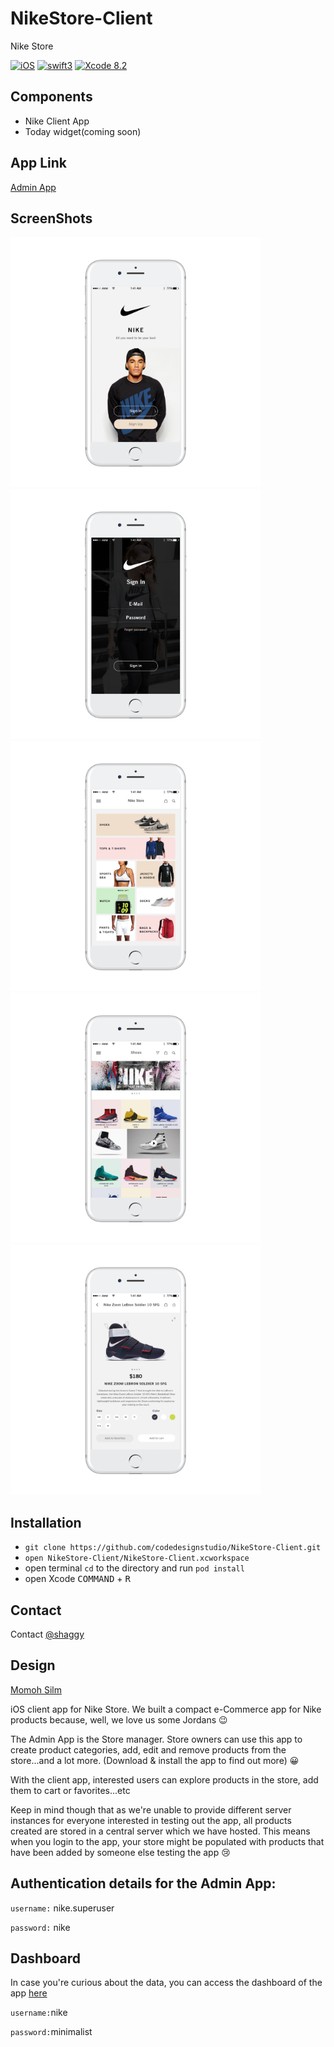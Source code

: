 # NikeStore-Client


Nike Store


[![iOS](https://img.shields.io/badge/platform-iOS-blue.svg?style=flat)](https://developer.apple.com/ios/)
[![swift3](https://img.shields.io/badge/swift3-compatible-brightgreen.svg?style=flat)](https://developer.apple.com/swift)
[![Xcode 8.2](https://img.shields.io/badge/Xcode-8.2-blue.svg?style=flat)](https://developer.apple.com/xcode)


## Components
- Nike Client App
- Today widget(coming soon)


## App Link


[Admin App](https://github.com/codedesignstudio/NikeStore-Admin)


## ScreenShots

<img src="/assets/1.png" width="400" height="400"><img src="/assets/2.png" width="400" height="400"><img src="/assets/3.png" width="400" height="400"><img src="/assets/4.png" width="400" height="400"><img src="/assets/5.png" width="400" height="400">



## Installation
- `git clone https://github.com/codedesignstudio/NikeStore-Client.git`
- `open NikeStore-Client/NikeStore-Client.xcworkspace`
- open terminal `cd` to the directory and run `pod install`
- open Xcode <kbd>COMMAND</kbd> + <kbd>R</kbd>


## Contact

Contact [@shaggy](https://twitter.com/___shaggy_)


## Design


[Momoh Silm](https://twitter.com/m_silm)







iOS client app for Nike Store. We built a compact e-Commerce app for Nike products because, well, we love us some Jordans :wink:


The Admin App is the Store manager. Store owners can use this app to create product categories, add, edit and remove products from the store...and a lot more. (Download & install the app to find out more) :grinning:


With the client app, interested users can explore products in the store, add them to cart or favorites...etc


Keep in mind though that as we're unable to provide different server instances for everyone interested in testing out the app, all products created are stored in a central server which we have hosted. This means when you login to the app, your store might be populated with products that have been added by someone else testing the app :cry:

## Authentication details for the Admin App:

`username:` nike.superuser

`password:` nike

## Dashboard
In case you're curious about the data, you can access the dashboard of the app [here](https://nikeminimalist.herokuapp.com/dashboard/login)

`username:`nike

`password:`minimalist


